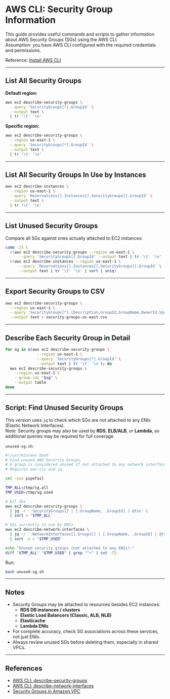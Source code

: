 
# AWS CLI: Security Group Information

This guide provides useful commands and scripts to gather information about AWS Security Groups (SGs) using the AWS CLI.  
Assumption: you have AWS CLI configured with the required credentials and permissions.  

Reference: [Install AWS CLI](https://docs.aws.amazon.com/cli/latest/userguide/getting-started-install.html)

---

## List All Security Groups

**Default region:**
```bash
aws ec2 describe-security-groups \
  --query 'SecurityGroups[*].GroupId' \
  --output text \
  | tr '\t' '\n'
```

**Specific region:**
```bash
aws ec2 describe-security-groups \
  --region us-east-1 \
  --query 'SecurityGroups[*].GroupId' \
  --output text \
  | tr '\t' '\n'
```

---

## List All Security Groups In Use by Instances

```bash
aws ec2 describe-instances \
  --region us-east-1 \
  --query 'Reservations[].Instances[].SecurityGroups[].GroupId' \
  --output text \
  | tr '\t' '\n'
```

---

## List Unused Security Groups

Compare all SGs against ones actually attached to EC2 instances:

```bash
comm -23 \
  <(aws ec2 describe-security-groups --region us-east-1 \
      --query 'SecurityGroups[].GroupId' --output text | tr '\t' '\n' | sort) \
  <(aws ec2 describe-instances --region us-east-1 \
      --query 'Reservations[].Instances[].SecurityGroups[].GroupId' \
      --output text | tr '\t' '\n' | sort | uniq)
```

---

## Export Security Groups to CSV

```bash
aws ec2 describe-security-groups \
  --region us-east-1 \
  --query 'SecurityGroups[*].[Description,GroupId,GroupName,OwnerId,VpcId]' \
  --output text > security-groups-us-east.csv
```

---

## Describe Each Security Group in Detail

```bash
for sg in $(aws ec2 describe-security-groups \
              --region us-east-1 \
              --query 'SecurityGroups[*].GroupId' \
              --output text | tr '\t' '\n'); do
  aws ec2 describe-security-groups \
    --region us-east-1 \
    --group-ids "$sg" \
    --output table
done
```

---

## Script: Find Unused Security Groups

This version uses `jq` to check which SGs are not attached to any ENIs (Elastic Network Interfaces).  
Note: Security groups may also be used by **RDS**, **ELB/ALB**, or **Lambda**, so additional queries may be required for full coverage.

`unused-sg.sh`:

```bash
#!/usr/bin/env bash
# Find unused AWS Security Groups.
# A group is considered unused if not attached to any network interface.
# Requires aws-cli and jq.

set -euo pipefail

TMP_ALL=/tmp/sg.all
TMP_USED=/tmp/sg.used

# All SGs
aws ec2 describe-security-groups \
  | jq -r '.SecurityGroups[] | [.GroupName, .GroupId] | @tsv' \
  | sort > "$TMP_ALL"

# SGs currently in use by ENIs
aws ec2 describe-network-interfaces \
  | jq -r '.NetworkInterfaces[].Groups[] | [.GroupName, .GroupId] | @tsv' \
  | sort -u > "$TMP_USED"

echo "Unused security groups (not attached to any ENIs):"
diff "$TMP_ALL" "$TMP_USED" | grep "^<" | cut -f2-
```

Run:

```bash
bash unused-sg.sh
```

---

## Notes

- Security Groups may be attached to resources besides EC2 instances:
  - **RDS DB instances / clusters**
  - **Elastic Load Balancers (Classic, ALB, NLB)**
  - **Elasticache**
  - **Lambda ENIs**
- For complete accuracy, check SG associations across these services, not just ENIs.
- Always review unused SGs before deleting them, especially in shared VPCs.

---

## References

- [AWS CLI: describe-security-groups](https://docs.aws.amazon.com/cli/latest/reference/ec2/describe-security-groups.html)  
- [AWS CLI: describe-network-interfaces](https://docs.aws.amazon.com/cli/latest/reference/ec2/describe-network-interfaces.html)  
- [Security Groups in Amazon VPC](https://docs.aws.amazon.com/vpc/latest/userguide/VPC_SecurityGroups.html)  

